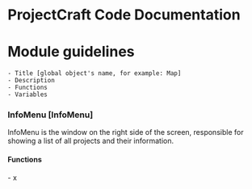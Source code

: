 # ProjectCraft Code Documentation

# Module guidelines
    - Title [global object's name, for example: Map]
    - Description
    - Functions
    - Variables




<h3>InfoMenu [InfoMenu]</h3>
  InfoMenu is the window on the right side of the screen, responsible for showing a list of all projects and their information.

<h4>Functions</h4>
    - x






